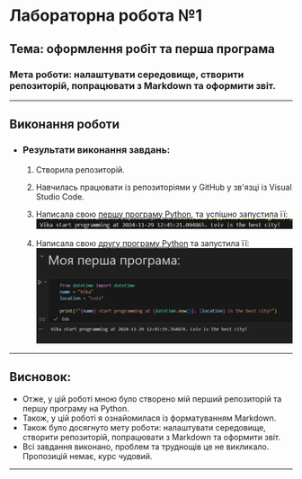 # Лабораторна робота №1
## Тема: оформлення робіт та перша програма
### Мета роботи: налаштувати середовище, створити репозиторій, попрацювати з Markdown та оформити звіт.

---
## Виконання роботи
* ### Результати виконання завдань:
    1. Створила репозиторій.
    1. Навчилась працювати із репозиторіями у GitHub у зв'язці із Visual Studio Code.
    1. Написала свою [першу програму Python](./main.py), та успішно запустила її:
    ![alt text](image.png)

    1. Написала свою [другу програму Python](./main.ipynb) та запустила її:
    ![alt text](image-1.png)

---
## Висновок:
- Отже, у цій роботі мною було створено мій перший репозиторій та першу програму на Python. 
- Також, у цій роботі я ознайомилася із форматуванням Markdown. 
- Також було досягнуто мету роботи: налаштувати середовище, створити репозиторій, попрацювати з Markdown та оформити звіт. 
- Всі завдання виконано, проблем та труднощів це не викликало. Пропозицій немає, курс чудовий.
---
⠀⠀⠀⠀